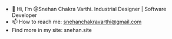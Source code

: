 - 👋 Hi, I’m @Snehan Chakra Varthi. Industrial Designer | Software Developer
- 📫 How to reach me: snehanchakravarthi@gmail.com
- Find more in my site: snehan.site
<!---
SnehanChakravarthi/SnehanChakravarthi is a ✨ special ✨ repository because its `README.md` (this file) appears on your GitHub profile.
You can click the Preview link to take a look at your changes.
--->
